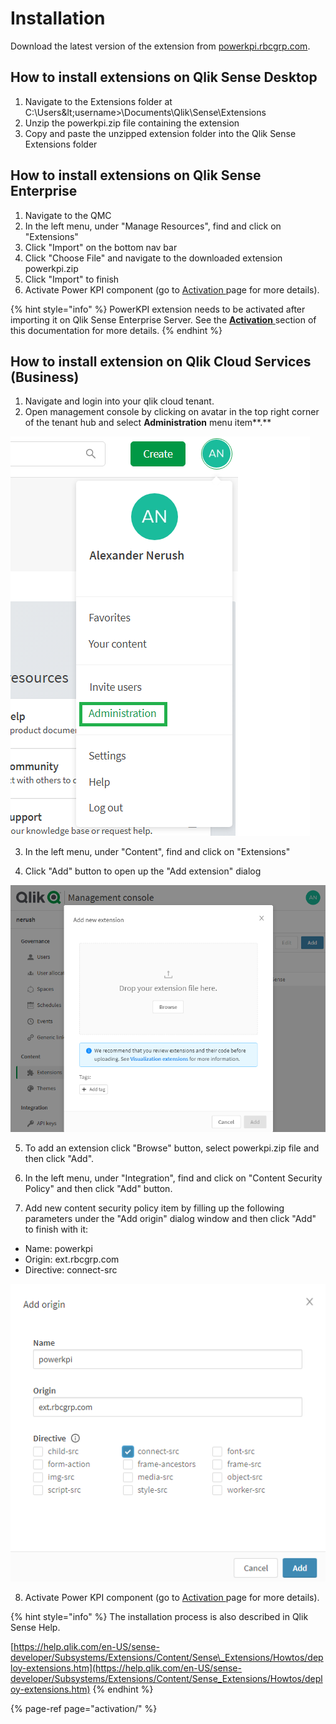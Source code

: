 # Installation

Download the latest version of the extension from [powerkpi.rbcgrp.com](https://powerkpi.rbcgrp.com).

## How to install extensions on Qlik Sense Desktop

1. Navigate to the Extensions folder at C:\Users\&lt;username&gt;\Documents\Qlik\Sense\Extensions
2. Unzip the powerkpi.zip file containing the extension
3. Copy and paste the unzipped extension folder into the Qlik Sense Extensions folder

## How to install extensions on Qlik Sense Enterprise

1. Navigate to the QMC
2. In the left menu, under "Manage Resources", find and click on "Extensions"
3. Click "Import" on the bottom nav bar
4. Click "Choose File" and navigate to the downloaded extension powerkpi.zip
5. Click "Import" to finish
6. Activate Power KPI component \(go to [Activation ](activation/)page for more details\).

{% hint style="info" %}
PowerKPI extension needs to be activated after importing it on Qlik Sense Enterprise Server. See the [**Activation** ](activation/)section of this documentation for more details.
{% endhint %}

## How to install extension on Qlik Cloud Services \(Business\)

1. Navigate and login into your qlik cloud tenant.
2. Open management console by clicking on avatar in the top right corner of the tenant hub and select **Administration** menu item**.**

![](.gitbook/assets/qlikcloudmenu.png)

3. In the left menu, under "Content", find and click on "Extensions"

4. Click "Add" button to open up the "Add extension" dialog

![](.gitbook/assets/qlikcloudaddnewext.png)

5. To add an extension click "Browse" button, select powerkpi.zip file and then click "Add".

6.  In the left menu, under "Integration", find and click on "Content Security Policy" and then click "Add" button.

7. Add new content security policy item by filling up the following parameters under the "Add origin" dialog window and then click "Add" to finish with it:

* Name: powerkpi
* Origin: ext.rbcgrp.com
* Directive: connect-src

![](.gitbook/assets/securitypolicy.png)

8. Activate Power KPI component \(go to [Activation ](activation/)page for more details\).

{% hint style="info" %}
 The installation process is also described in Qlik Sense Help.

[https://help.qlik.com/en-US/sense-developer/Subsystems/Extensions/Content/Sense\_Extensions/Howtos/deploy-extensions.htm](https://help.qlik.com/en-US/sense-developer/Subsystems/Extensions/Content/Sense_Extensions/Howtos/deploy-extensions.htm)
{% endhint %}

{% page-ref page="activation/" %}

